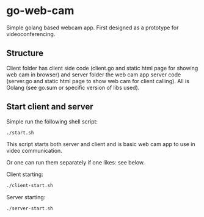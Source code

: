 # go-web-cam
Simple golang based webcam app. First designed as a prototype for videoconferencing.

## Structure
Client folder has client side code (client.go and static html page for showing web cam in browser) and server folder the web cam app server code (server.go and static html page to show web cam for client calling). All is Golang (see go.sum or specific version of libs used).

## Start client and server
Simple run the following shell script:
```bash
./start.sh
```
This script starts both server and client and is basic web cam app to use in video communication.

Or one can run them separately if one likes: see below.

Client starting:
```bash
./client-start.sh
```

Server starting:
```bash
./server-start.sh
```
